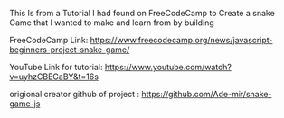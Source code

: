 This Is from a Tutorial I had found on FreeCodeCamp to Create a snake Game that I wanted to make and learn from by building 

FreeCodeCamp Link: https://www.freecodecamp.org/news/javascript-beginners-project-snake-game/

YouTube Link for tutorial: https://www.youtube.com/watch?v=uyhzCBEGaBY&t=16s

origional creator github of project : https://github.com/Ade-mir/snake-game-js
